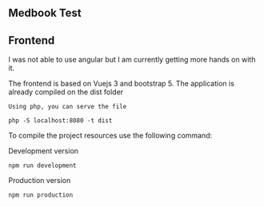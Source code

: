 
## Medbook Test

## Frontend

I was not able to use angular but I am currently getting more hands on with it.

The frontend is based on Vuejs 3 and bootstrap 5.
The application is already compiled on the dist folder

    Using php, you can serve the file
```
php -S localhost:8080 -t dist
```

To compile the project resources use the following command:

Development version
```
npm run development
```
Production version
```
npm run production
```
